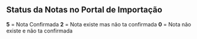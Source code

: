 ## Status da Notas no Portal de Importação
**5** = Nota Confirmada
**2** = Nota existe mas não ta confirmada
**0** = Nota não existe e não ta confirmada
